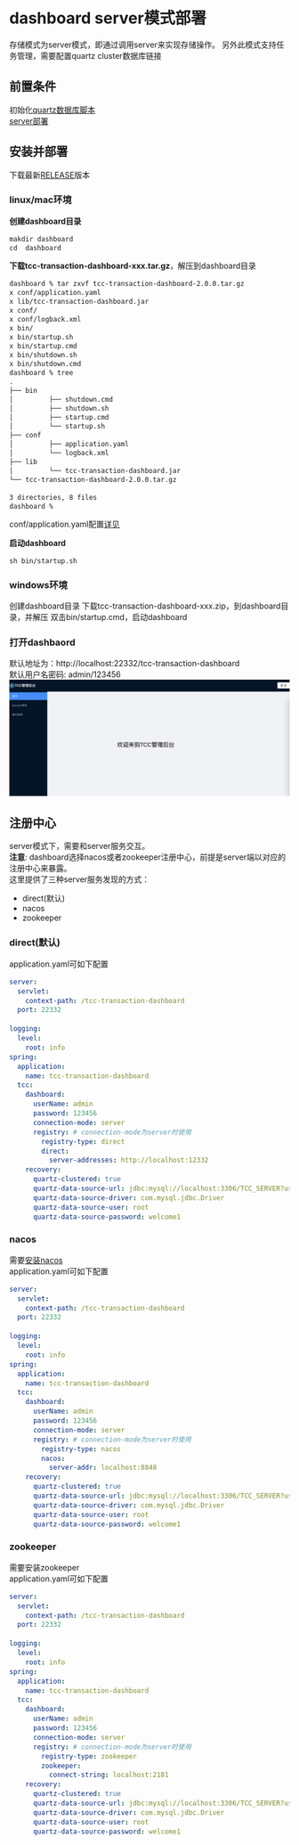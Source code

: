 # dashboard server模式部署
存储模式为server模式，即通过调用server来实现存储操作。
另外此模式支持任务管理，需要配置quartz cluster数据库链接
## 前置条件
初始化[quartz数据库脚本](https://github.com/changmingxie/tcc-transaction/blob/master-2.x/tcc-transaction-server/src/main/dbscripts/db_init.sql)  
[server部署](/zh-cn/docs/ops/tccserver/index.html)  

## 安装并部署
下载最新[RELEASE](https://github.com/changmingxie/tcc-transaction/releases)版本
### linux/mac环境

**创建dashboard目录**
```shell script
makdir dashboard 
cd  dashboard  
```
**下载tcc-transaction-dashboard-xxx.tar.gz**，解压到dashboard目录  
```shell script
dashboard % tar zxvf tcc-transaction-dashboard-2.0.0.tar.gz 
x conf/application.yaml
x lib/tcc-transaction-dashboard.jar
x conf/
x conf/logback.xml
x bin/
x bin/startup.sh
x bin/startup.cmd
x bin/shutdown.sh
x bin/shutdown.cmd
dashboard % tree
.
├── bin
│         ├── shutdown.cmd
│         ├── shutdown.sh
│         ├── startup.cmd
│         └── startup.sh
├── conf
│         ├── application.yaml
│         └── logback.xml
├── lib
│         └── tcc-transaction-dashboard.jar
└── tcc-transaction-dashboard-2.0.0.tar.gz

3 directories, 8 files
dashboard % 
```
conf/application.yaml配置[详见](/zh-cn/docs/tutorial/configurations.html#dashbaord)  
  
**启动dashboard**
```shell script
sh bin/startup.sh
```
### windows环境  
创建dashboard目录 
下载tcc-transaction-dashboard-xxx.zip，到dashboard目录，并解压
双击bin/startup.cmd，启动dashboard

### 打开dashbaord
默认地址为：http://localhost:22332/tcc-transaction-dashboard  
默认用户名密码: admin/123456
![首页](../../img/dashboard/tcc_dashboard_not_login.jpg)  


## 注册中心
server模式下，需要和server服务交互。  
**注意**: dashboard选择nacos或者zookeeper注册中心，前提是server端以对应的注册中心来暴露。   
这里提供了三种server服务发现的方式：
- direct(默认)
- nacos
- zookeeper  

### direct(默认)
application.yaml可如下配置  

```yaml
server:
  servlet:
    context-path: /tcc-transaction-dashboard
  port: 22332

logging:
  level:
    root: info
spring:
  application:
    name: tcc-transaction-dashboard
  tcc:
    dashboard:
      userName: admin
      password: 123456
      connection-mode: server
      registry: # connection-mode为server时使用
        registry-type: direct
        direct:
          server-addresses: http://localhost:12332
    recovery:
      quartz-clustered: true
      quartz-data-source-url: jdbc:mysql://localhost:3306/TCC_SERVER?useSSL=false&allowPublicKeyRetrieval=true
      quartz-data-source-driver: com.mysql.jdbc.Driver
      quartz-data-source-user: root
      quartz-data-source-password: welcome1

```


### nacos 
需要[安装nacos](https://nacos.io/zh-cn/docs/deployment.html)  
application.yaml可如下配置  

```yaml
server:
  servlet:
    context-path: /tcc-transaction-dashboard
  port: 22332

logging:
  level:
    root: info
spring:
  application:
    name: tcc-transaction-dashboard
  tcc:
    dashboard:
      userName: admin
      password: 123456
      connection-mode: server
      registry: # connection-mode为server时使用
        registry-type: nacos
        nacos:
          server-addr: localhost:8848
    recovery:
      quartz-clustered: true
      quartz-data-source-url: jdbc:mysql://localhost:3306/TCC_SERVER?useSSL=false&allowPublicKeyRetrieval=true
      quartz-data-source-driver: com.mysql.jdbc.Driver
      quartz-data-source-user: root
      quartz-data-source-password: welcome1

```


### zookeeper 
需要安装zookeeper  
application.yaml可如下配置  

```yaml
server:
  servlet:
    context-path: /tcc-transaction-dashboard
  port: 22332

logging:
  level:
    root: info
spring:
  application:
    name: tcc-transaction-dashboard
  tcc:
    dashboard:
      userName: admin
      password: 123456
      connection-mode: server
      registry: # connection-mode为server时使用
        registry-type: zookeeper
        zookeeper:
          connect-string: localhost:2181
    recovery:
      quartz-clustered: true
      quartz-data-source-url: jdbc:mysql://localhost:3306/TCC_SERVER?useSSL=false&allowPublicKeyRetrieval=true
      quartz-data-source-driver: com.mysql.jdbc.Driver
      quartz-data-source-user: root
      quartz-data-source-password: welcome1

```
